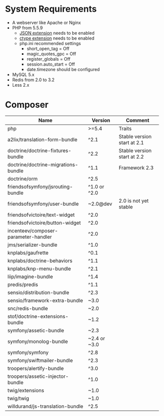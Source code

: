 # System Requirements

* A webserver like Apache or Nginx
* PHP from 5.5.9
    * [JSON extension](http://php.net/manual/book.json.php) needs to be enabled
    * [ctype extension](http://php.net/manual/book.ctype.php) needs to be enabled
    * php.ini recommended settings
        * short_open_tag = Off
        * magic_quotes_gpc = Off
        * register_globals = Off
        * session.auto_start = Off
        * date.timezone should be configured
* MySQL 5.x
* Redis from 2.0 to 3.2
* Less 2.x

# Composer

| Name                                 | Version      | Comment                     |
| -------------------------------------|--------------|---------------------------- |
| php                                  | >=5.4        | Traits                      |
| a2lix/translation-form-bundle        | ^2.1         | Stable version start at 2.1 |
| doctrine/doctrine-fixtures-bundle    | ^2.2         | Stable version start at 2.2 |
| doctrine/doctrine-migrations-bundle  | ^1.1         | Framework 2.3               |
| doctrine/orm                         | ^2.5         |                             |
| friendsofsymfony/jsrouting-bundle    | ^1.0 or ^2.0 |                             |
| friendsofsymfony/user-bundle         | ~2.0@dev     | 2.0 is not yet stable       |
| friendsofvictoire/text-widget        | ^2.0         |                             |
| friendsofvictoire/button-widget      | ^2.0         |                             |
| incenteev/composer-parameter-handler | ^2.0         |                             |
| jms/serializer-bundle                | ^1.0         |                             |
| knplabs/gaufrette                    | ^0.1         |                             |
| knplabs/doctrine-behaviors           | ^1.1         |                             |
| knplabs/knp-menu-bundle              | ^2.1         |                             |
| liip/imagine-bundle                  | ^1.4         |                             |
| predis/predis                        | ^1.1         |                             |
| sensio/distribution-bundle           | ^2.3         |                             |
| sensio/framework-extra-bundle        | ~3.0         |                             |
| snc/redis-bundle                     | ~2.0         |                             |
| stof/doctrine-extensions-bundle      | ~1.2         |                             |
| symfony/assetic-bundle               | ~2.3         |                             |
| symfony/monolog-bundle               | ~2.4 or ~3.0 |                             |
| symfony/symfony                      | ^2.8         |                             |
| symfony/swiftmailer-bundle           | ^2.3         |                             |
| troopers/alertify-bundle             | ^3.0         |                             |
| troopers/assetic-injector-bundle     | ^1.0         |                             |
| twig/extensions                      | ~1.0         |                             |
| twig/twig                            | ~1.0         |                             |
| willdurand/js-translation-bundle     | ^2.5         |                             |
